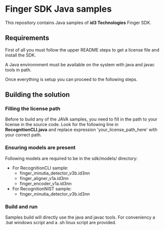 # Finger SDK Java samples

This repository contains Java samples of **id3 Technologies** Finger SDK.

## Requirements

First of all you must follow the upper README steps to get a license file and install the SDK.

A Java environnment must be available on the system with java and javac tools in path.

Once everything is setup you can proceed to the following steps.

## Building the solution

### Filling the license path

Before to build any of the JAVA samples, you need to fill in the path to your license in the source code. Look for the following line in **RecognitionCLI.java** and replace expression 'your_license_path_here' with your correct path.

### Ensuring models are present

Following models are required to be in the sdk/models/ directory:
- For RecognitionCLI sample:
    - finger_minutia_detector_v3b.id3nn
    - finger_aligner_v1a.id3nn
    - finger_encoder_v1a.id3nn
- For RecognitionNIST sample:
    - finger_minutia_detector_v3b.id3nn

### Build and run
Samples build will directly use the java and javac tools.
For conveniency a .bat windows script and a .sh linux script are provided.